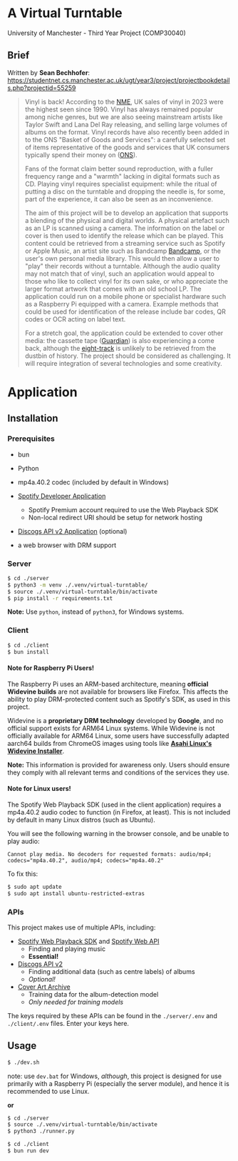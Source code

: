 # A Virtual Turntable

University of Manchester - Third Year Project (COMP30040)

## Brief

Written by **Sean Bechhofer**: https://studentnet.cs.manchester.ac.uk/ugt/year3/project/projectbookdetails.php?projectid=55259

> Vinyl is back! According to the [NME](https://www.nme.com/news/music/uk-vinyl-sales-2023-reach-highest-level-since-1990-3563676), UK sales of vinyl in 2023 were the highest seen since 1990. Vinyl has always remained popular among niche genres, but we are also seeing mainstream artists like Taylor Swift and Lana Del Ray releasing, and selling large volumes of albums on the format. Vinyl records have also recently been added in to the ONS "Basket of Goods and Services": a carefully selected set of items representative of the goods and services that UK consumers typically spend their money on ([ONS](https://www.ons.gov.uk/news/news/arecordrevivalthatscookingupastormvinylmusicandairfryersspintheirwayintothebasketofgoods)).
>
> Fans of the format claim better sound reproduction, with a fuller frequency range and a "warmth" lacking in digital formats such as CD. Playing vinyl requires specialist equipment: while the ritual of putting a disc on the turntable and dropping the needle is, for some, part of the experience, it can also be seen as an inconvenience.
>
> The aim of this project will be to develop an application that supports a blending of the physical and digital worlds. A physical artefact such as an LP is scanned using a camera. The information on the label or cover is then used to identify the release which can be played. This content could be retrieved from a streaming service such as Spotify or Apple Music, an artist site such as Bandcamp [Bandcamp](https://bandcamp.com/), or the user's own personal media library. This would then allow a user to "play" their records without a turntable. Although the audio quality may not match that of vinyl, such an application would appeal to those who like to collect vinyl for its own sake, or who appreciate the larger format artwork that comes with an old school LP. The application could run on a mobile phone or specialist hardware such as a Raspberry Pi equipped with a camera.
> Example methods that could be used for identification of the release include bar codes, QR codes or OCR acting on label text.
>
> For a stretch goal, the application could be extended to cover other media: the cassette tape ([Guardian](https://www.theguardian.com/music/2023/apr/20/fun-way-consume-music-why-sales-of-cassette-tapes-soaring)) is also experiencing a come back, although the [eight-track](https://en.wikipedia.org/wiki/8-track_cartridge) is unlikely to be retrieved from the dustbin of history.
> The project should be considered as challenging. It will require integration of several technologies and some creativity.

# Application
## Installation

### Prerequisites

- bun
- Python
- mp4a.40.2 codec (included by default in Windows)

- [Spotify Developer Application](https://developer.spotify.com/dashboard)
  - Spotify Premium account required to use the Web Playback SDK
  - Non-local redirect URI should be setup for network hosting
- [Discogs API v2 Application](https://www.discogs.com/settings/developers) (optional)
- a web browser with DRM support

### Server

```bash
$ cd ./server
$ python3 -m venv ./.venv/virtual-turntable/
$ source ./.venv/virtual-turntable/bin/activate
$ pip install -r requirements.txt
```
**Note:** Use `python`, instead of `python3`, for Windows systems.

### Client

```bash
$ cd ./client
$ bun install
```

#### Note for Raspberry Pi Users!

The Raspberry Pi uses an ARM-based architecture, meaning **official Widevine builds** are not available for browsers like Firefox. This affects the ability to play DRM-protected content such as Spotify's SDK, as used in this project.

Widevine is a **proprietary DRM technology** developed by **Google**, and no official support exists for ARM64 Linux systems. While Widevine is not officially available for ARM64 Linux, some users have successfully adapted aarch64 builds from ChromeOS images using tools like **[Asahi Linux's Widevine Installer](https://github.com/AsahiLinux/widevine-installer)**.

**Note:** This information is provided for awareness only. Users should ensure they comply with all relevant terms and conditions of the services they use.

#### Note for Linux users!
The Spotify Web Playback SDK (used in the client application) requires a mp4a.40.2 audio codec to function (in Firefox, at least). This is not included by default in many Linux distros (such as Ubuntu).

You will see the following warning in the browser console, and be unable to play audio:
```
Cannot play media. No decoders for requested formats: audio/mp4; codecs="mp4a.40.2", audio/mp4; codecs="mp4a.40.2"
```

To fix this:
```bash
$ sudo apt update
$ sudo apt install ubuntu-restricted-extras
```

### APIs
This project makes use of multiple APIs, including:
- [Spotify Web Playback SDK](https://developer.spotify.com/documentation/web-playback-sdk/) and [Spotify Web API](https://developer.spotify.com/documentation/web-api/)
  - Finding and playing music
  - **Essential!**
- [Discogs API v2](https://www.discogs.com/developers)
  - Finding additional data (such as centre labels) of albums
  - *Optional!*
- [Cover Art Archive](https://musicbrainz.org/doc/Cover_Art_Archive/API)
  - Training data for the album-detection model
  - *Only needed for training models*

The keys required by these APIs can be found in the `./server/.env` and `./client/.env` files. Enter your keys here.

## Usage

```bash
$ ./dev.sh
```
note: use `dev.bat` for Windows, _although_, this project is designed for use primarily with a Raspberry Pi (especially the server module), and hence it is recommended to use Linux.

**or**

```bash
$ cd ./server
$ source ./.venv/virtual-turntable/bin/activate
$ python3 ./runner.py
```

```bash
$ cd ./client
$ bun run dev
```
